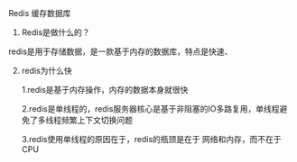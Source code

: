 Redis 缓存数据库

1. Redis是做什么的？

redis是用于存储数据，是一款基于内存的数据库，特点是快速、

2. redis为什么快

   1.redis是基于内存操作，内存的数据本身就很快

   2.redis是单线程的，redis服务器核心是基于非阻塞的IO多路复用，单线程避免了多线程频繁上下文切换问题

   3.redis使用单线程的原因在于，redis的瓶颈是在于 网络和内存，而不在于CPU

   

   

   











































































































































